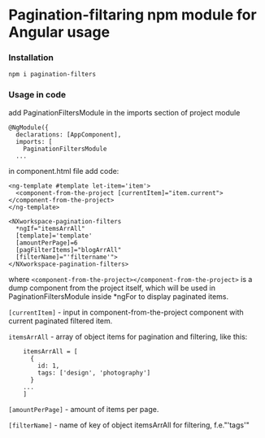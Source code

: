 # Pagination-filtaring npm module for Angular usage

### Installation
```
npm i pagination-filters
```
### Usage in code

add PaginationFiltersModule in the imports section of project module
```
@NgModule({
  declarations: [AppComponent],
  imports: [
    PaginationFiltersModule
  ...
```    
in component.html file add code:
```
<ng-template #template let-item='item'>
  <component-from-the-project [currentItem]="item.current"></component-from-the-project>
</ng-template>

<NXworkspace-pagination-filters
  *ngIf="itemsArrAll"
  [template]='template'
  [amountPerPage]=6
  [pagFilterItems]="blogArrAll"
  [filterName]="'filtername'">
</NXworkspace-pagination-filters>
```
where `<component-from-the-project></component-from-the-project>` is a dump component from the project itself, which will be used in PaginationFiltersModule inside *ngFor to display paginated items.

 `[currentItem]` - input in component-from-the-project component with current paginated filtered item.
 
 `itemsArrAll` - array of object items for pagination and filtering, like this:
 ```
     itemsArrAll = [
       {
         id: 1,
         tags: ['design', 'photography']
       }
     ...
     ]
 ```
 `[amountPerPage]` - amount of items per page.
 
 `[filterName]` - name of key of object itemsArrAll for filtering, f.e."'tags'"
